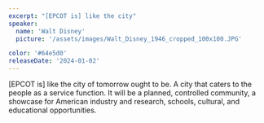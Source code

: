 ```yaml
---
excerpt: "[EPCOT is] like the city"
speaker:
  name: 'Walt Disney'
  picture: '/assets/images/Walt_Disney_1946_cropped_100x100.JPG'

color: '#64e5d0'
releaseDate: '2024-01-02'
---
```

[EPCOT is] like the city of tomorrow ought to be. A city that caters to the people as a service function. It will be a planned, controlled community, a showcase for American industry and research, schools, cultural, and educational opportunities.
